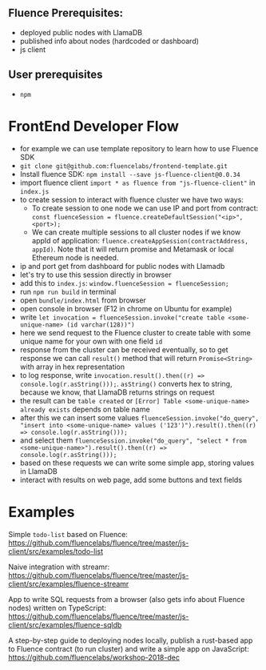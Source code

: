 ## Fluence Prerequisites:
- deployed public nodes with LlamaDB
- published info about nodes (hardcoded or dashboard)
- js client

## User prerequisites
- `npm`

# FrontEnd Developer Flow
- for example we can use template repository to learn how to use Fluence SDK
- `git clone git@github.com:fluencelabs/frontend-template.git`
- Install fluence SDK: `npm install --save js-fluence-client@0.0.34`
- import fluence client `import * as fluence from "js-fluence-client"` in `index.js`
- to create session to interact with fluence cluster we have two ways:
  - To create session to one node we can use IP and port from contract: `const fluenceSession = fluence.createDefaultSession("<ip>", <port>);`
  - We can create multiple sessions to all cluster nodes if we know appId of application: `fluence.createAppSession(contractAddress, appId)`. Note that it will return promise and Metamask or local Ethereum node is needed.
- ip and port get from dashboard for public nodes with Llamadb
- let's try to use this session directly in browser
- add this to `index.js`: `window.fluenceSession = fluenceSession;`
- run `npm run build` in terminal
- open `bundle/index.html` from browser
- open console in browser (F12 in chrome on Ubuntu for example)
- write `let invocation = fluenceSession.invoke("create table <some-unique-name> (id varchar(128))")`
- here we send request to the Fluence cluster to create table with some unique name for your own with one field `id`
- response from the cluster can be received eventually, so to get response we can call `result()` method that will return `Promise<String>` with array in hex representation
- to log response, write `invocation.result().then((r) => console.log(r.asString()));`. `asString()` converts hex to string, because we know, that LlamaDB returns strings on request
- the result can be `table created` or `[Error] Table <some-unique-name> already exists` depends on table name
- after this we can insert some values `fluenceSession.invoke("do_query", "insert into <some-unique-name> values ('123')").result().then((r) => console.log(r.asString()));`
- and select them `fluenceSession.invoke("do_query", "select * from <some-unique-name>").result().then((r) => console.log(r.asString()));`
- based on these requests we can write some simple app, storing values in LlamaDB
- interact with results on web page, add some buttons and text fields

# Examples

Simple `todo-list` based on Fluence:
https://github.com/fluencelabs/fluence/tree/master/js-client/src/examples/todo-list

Naive integration with streamr:
https://github.com/fluencelabs/fluence/tree/master/js-client/src/examples/fluence-streamr

App to write SQL requests from a browser (also gets info about Fluence nodes) written on TypeScript:
https://github.com/fluencelabs/fluence/tree/master/js-client/src/examples/fluence-sqldb

A step-by-step guide to deploying nodes locally, publish a rust-based app to Fluence contract (to run cluster) and write a simple app on JavaScript: 
https://github.com/fluencelabs/workshop-2018-dec